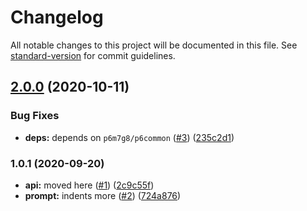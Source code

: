 # Changelog

All notable changes to this project will be documented in this file. See [standard-version](https://github.com/conventional-changelog/standard-version) for commit guidelines.

## [2.0.0](https://github.com/p6m7g8/p6jenkins/compare/v1.0.1...v2.0.0) (2020-10-11)


### Bug Fixes

* **deps:** depends on `p6m7g8/p6common` ([#3](https://github.com/p6m7g8/p6jenkins/issues/3)) ([235c2d1](https://github.com/p6m7g8/p6jenkins/commit/235c2d11f70662880fbf94dcddeb9a6172780a06))

### 1.0.1 (2020-09-20)


* **api:** moved here ([#1](https://github.com/p6m7g8/p6jenkins/issues/1)) ([2c9c55f](https://github.com/p6m7g8/p6jenkins/commit/2c9c55f2af05324cf48d1599a72483511e7dbbe5))
* **prompt:** indents more ([#2](https://github.com/p6m7g8/p6jenkins/issues/2)) ([724a876](https://github.com/p6m7g8/p6jenkins/commit/724a876ac73bba46bef44e6c9a88e12ecb742242))

